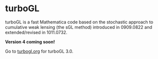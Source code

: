 # turboGL
turboGL is a fast Mathematica code based on the stochastic approach to cumulative weak lensing (the sGL method) introduced in 0909.0822 and extended/revised in 1011.0732.

**Version 4 coming soon!**

Go to [turbogl.org](http://www.turbogl.org) for turboGL 3.0.
